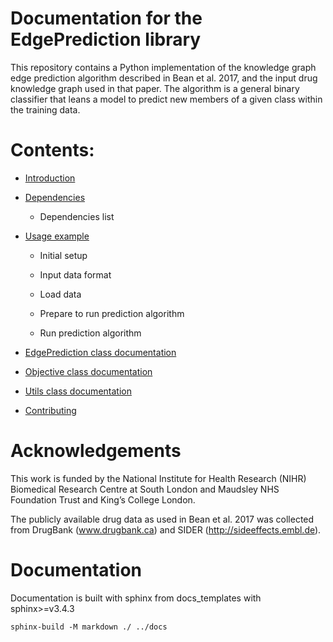 # Documentation for the EdgePrediction library

This repository contains a Python implementation of the knowledge graph edge prediction algorithm described in Bean et al. 2017, and the input drug knowledge graph used in that paper. The algorithm is a general binary classifier that leans a model to predict new members of a given class within the training data. 

# Contents:

* [Introduction](docs/markdown/IntroductionDoc.md)

* [Dependencies](docs/markdown/DependenciesDoc.md)

  * Dependencies list


* [Usage example](docs/markdown/ExampleUseDoc.md)

  * Initial setup

  * Input data format

  * Load data

  * Prepare to run prediction algorithm

  * Run prediction algorithm

* [EdgePrediction class documentation](docs/markdown/EdgePredictionDoc.md)

* [Objective class documentation](docs/markdown/ObjectiveDoc.md)

* [Utils class documentation](docs/markdown/UtilsDoc.md)

* [Contributing](docs/markdown/ContributingDoc.md)

# Acknowledgements
This work is funded by the National Institute for Health Research (NIHR) Biomedical Research Centre at South London and Maudsley NHS Foundation Trust and King’s College London.

The publicly available drug data as used in Bean et al. 2017 was collected from DrugBank (www.drugbank.ca) and SIDER (http://sideeffects.embl.de).

# Documentation
Documentation is built with sphinx from docs_templates with sphinx>=v3.4.3
```
sphinx-build -M markdown ./ ../docs
```
